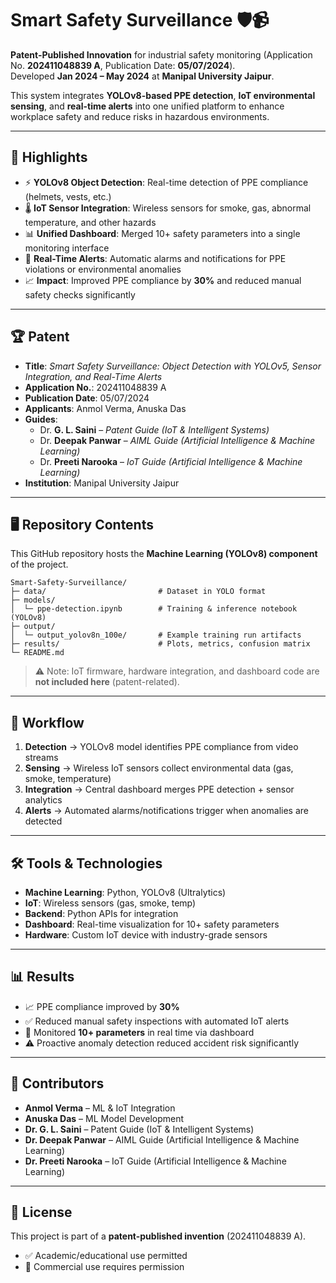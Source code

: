# Smart Safety Surveillance 🛡️📹  

**Patent-Published Innovation** for industrial safety monitoring (Application No. **202411048839 A**, Publication Date: **05/07/2024**).  
Developed **Jan 2024 – May 2024** at **Manipal University Jaipur**.  

This system integrates **YOLOv8-based PPE detection**, **IoT environmental sensing**, and **real-time alerts** into one unified platform to enhance workplace safety and reduce risks in hazardous environments.  

---

## 🔑 Highlights  

- ⚡ **YOLOv8 Object Detection**: Real-time detection of PPE compliance (helmets, vests, etc.)  
- 🌡️ **IoT Sensor Integration**: Wireless sensors for smoke, gas, abnormal temperature, and other hazards  
- 📊 **Unified Dashboard**: Merged 10+ safety parameters into a single monitoring interface  
- 🚨 **Real-Time Alerts**: Automatic alarms and notifications for PPE violations or environmental anomalies  
- 📈 **Impact**: Improved PPE compliance by **30%** and reduced manual safety checks significantly  

---

## 🏆 Patent  

- **Title**: *Smart Safety Surveillance: Object Detection with YOLOv5, Sensor Integration, and Real-Time Alerts*  
- **Application No.**: 202411048839 A  
- **Publication Date**: 05/07/2024  
- **Applicants**: Anmol Verma, Anuska Das  
- **Guides**:  
  - Dr. **G. L. Saini** – *Patent Guide (IoT & Intelligent Systems)*  
  - Dr. **Deepak Panwar** – *AIML Guide (Artificial Intelligence & Machine Learning)*  
  - Dr. **Preeti Narooka** – *IoT Guide (Artificial Intelligence & Machine Learning)*  
- **Institution**: Manipal University Jaipur  

---

## 🖥️ Repository Contents  

This GitHub repository hosts the **Machine Learning (YOLOv8) component** of the project.  

```
Smart-Safety-Surveillance/
├─ data/                         # Dataset in YOLO format
├─ models/
│  └─ ppe-detection.ipynb        # Training & inference notebook (YOLOv8)
├─ output/
│  └─ output_yolov8n_100e/       # Example training run artifacts
├─ results/                      # Plots, metrics, confusion matrix
└─ README.md
```

> ⚠️ Note: IoT firmware, hardware integration, and dashboard code are **not included here** (patent-related).  

---

## 🚀 Workflow  

1. **Detection** → YOLOv8 model identifies PPE compliance from video streams  
2. **Sensing** → Wireless IoT sensors collect environmental data (gas, smoke, temperature)  
3. **Integration** → Central dashboard merges PPE detection + sensor analytics  
4. **Alerts** → Automated alarms/notifications trigger when anomalies are detected  

---

## 🛠️ Tools & Technologies  

- **Machine Learning**: Python, YOLOv8 (Ultralytics)  
- **IoT**: Wireless sensors (gas, smoke, temp)  
- **Backend**: Python APIs for integration  
- **Dashboard**: Real-time visualization for 10+ safety parameters  
- **Hardware**: Custom IoT device with industry-grade sensors  

---

## 📊 Results  

- 📈 PPE compliance improved by **30%**  
- ✅ Reduced manual safety inspections with automated IoT alerts  
- 🧪 Monitored **10+ parameters** in real time via dashboard  
- ⚠️ Proactive anomaly detection reduced accident risk significantly  

---

## 👥 Contributors  

- **Anmol Verma** – ML & IoT Integration  
- **Anuska Das** – ML Model Development  
- **Dr. G. L. Saini** – Patent Guide (IoT & Intelligent Systems)  
- **Dr. Deepak Panwar** – AIML Guide (Artificial Intelligence & Machine Learning)  
- **Dr. Preeti Narooka** – IoT Guide (Artificial Intelligence & Machine Learning)  

---

## 📜 License  

This project is part of a **patent-published invention** (202411048839 A).  
- ✅ Academic/educational use permitted  
- 🚫 Commercial use requires permission  
